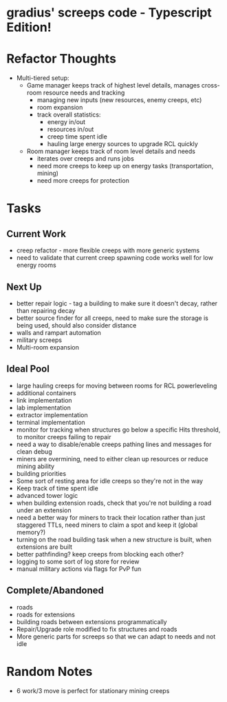 # gradius' screeps code - Typescript Edition!

# Refactor Thoughts
* Multi-tiered setup:
    * Game manager keeps track of highest level details, manages cross-room resource needs and tracking
        * managing new inputs (new resources, enemy creeps, etc)
        * room expansion
        * track overall statistics:
            * energy in/out
            * resources in/out
            * creep time spent idle
            * hauling large energy sources to upgrade RCL quickly
    * Room manager keeps track of room level details and needs
        * iterates over creeps and runs jobs
        * need more creeps to keep up on energy tasks (transportation, mining)
        * need more creeps for protection

# Tasks
## Current Work
* creep refactor - more flexible creeps with more generic systems
* need to validate that current creep spawning code works well for low energy rooms

## Next Up
* better repair logic - tag a building to make sure it doesn't decay, rather than repairing decay
* better source finder for all creeps, need to make sure the storage is being used, should also consider distance
* walls and rampart automation
* military screeps
* Multi-room expansion

## Ideal Pool
* large hauling creeps for moving between rooms for RCL powerleveling
* additional containers
* link implementation
* lab implementation
* extractor implementation
* terminal implementation
* monitor for tracking when structures go below a specific Hits threshold, to monitor creeps failing to repair
* need a way to disable/enable creeps pathing lines and messages for clean debug
* miners are overmining, need to either clean up resources or reduce mining ability
* building priorities
* Some sort of resting area for idle creeps so they're not in the way
* Keep track of time spent idle
* advanced tower logic
* when building extension roads, check that you're not building a road under an extension
* need a better way for miners to track their location rather than just staggered TTLs, need miners to claim a spot and keep it (global memory?)
* turning on the road building task when a new structure is built, when extensions are built
* better pathfinding? keep creeps from blocking each other?
* logging to some sort of log store for review
* manual military actions via flags for PvP fun

## Complete/Abandoned
* roads
* roads for extensions
* building roads between extensions programmatically
* Repair/Upgrade role modified to fix structures and roads
* More generic parts for screeps so that we can adapt to needs and not idle

# Random Notes
* 6 work/3 move is perfect for stationary mining creeps
